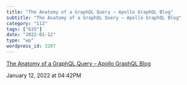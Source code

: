 ```yaml
---
title: "The Anatomy of a GraphQL Query – Apollo GraphQL Blog"
subtitle: "The Anatomy of a GraphQL Query – Apollo GraphQL Blog"
category: "113"
tags: ["635"]
date: "2022-01-12"
type: "wp"
wordpress_id: 3207
---
```

[ The Anatomy of a GraphQL Query – Apollo GraphQL Blog](https://www.apollographql.com/blog/graphql/basics/the-anatomy-of-a-graphql-query/)
 
January 12, 2022 at 04:42PM